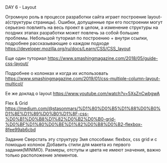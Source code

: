 DAY 6 - Layout

Огромную роль в процессе разработки сайта играет построение layout-a(структуры страницы). Ошибки, допущенные при его построении могут серьезно повлиять на весь проект в целом, а изменение структуры на поздних этапах разработки может повлечь за собой большие проблемы.
Небольшой туториал по построению + внутри ссылки, подробнее рассказывающие о каждом подходе
https://developer.mozilla.org/ru/docs/Learn/CSS/CSS_layout

Еще один туториал  https://www.smashingmagazine.com/2018/05/guide-css-layout/

Подробнее о колонках и когда их использовать  https://www.smashingmagazine.com/2019/01/css-multiple-column-layout-multicol/

Ее же доклад о layout https://www.youtube.com/watch?v=5XsZnCwbgwA

Flex & Grid
https://medium.com/@stasonmars/%D1%80%D0%B5%D1%88%D0%B0%D1%8E%D1%89%D0%B0%D1%8F-css-%D0%B1%D0%B8%D1%82%D0%B2%D0%B0-grid-%D0%BF%D1%80%D0%BE%D1%82%D0%B8%D0%B2-flexbox-8fee99ab6cbd

Задание
Сверстать эту структуру 3мя способами: flexbox, css grid и с помощью колонок
Добавить стили для макета из первого задания(MINIMO). Размеры, отступы и цвета не имеют значения, важно только расположение элементов.
